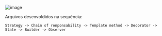 ![image](https://user-images.githubusercontent.com/37445916/61189944-eb8ad800-a66a-11e9-9158-c7f78224c464.png)


Arquivos desenvoldidos na sequência:

    Strategy -> Chain of renponsability -> Template method -> Decorator -> State -> Builder -> Observer

